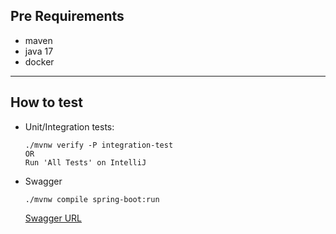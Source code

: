 ## Pre Requirements
- maven
- java 17
- docker
---
## How to test

- Unit/Integration tests:
    ```
    ./mvnw verify -P integration-test
    OR
    Run 'All Tests' on IntelliJ
    ```
- Swagger
    ```
    ./mvnw compile spring-boot:run
    ```
  [Swagger URL](http://localhost:8080/documentation)
